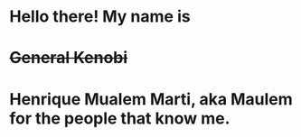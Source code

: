 <strong>
    <h1 align="left">
      Hello there! My name is
    </h1>
    <h1 style="text-decoration: line-through;">
      General Kenobi
    </h1>
    <h1>
      Henrique Mualem Marti, aka Maulem for the people that know me.
    </h1>
</strong>



<!--
**Maulem/Maulem** is a ✨ _special_ ✨ repository because its `README.md` (this file) appears on your GitHub profile.

Here are some ideas to get you started:

- 🔭 I’m currently working on ...
- 🌱 I’m currently learning ...
- 👯 I’m looking to collaborate on ...
- 🤔 I’m looking for help with ...
- 💬 Ask me about ...
- 📫 How to reach me: ...
- 😄 Pronouns: ...
- ⚡ Fun fact: ...
-->
